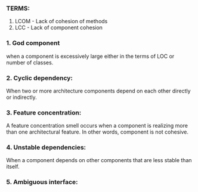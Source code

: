 
### TERMS:

1. LCOM - Lack of cohesion of methods
2. LCC - Lack of component cohesion

### 1. God component

when a component is excessively large either in the terms of LOC or number  of classes.

### 2. Cyclic dependency:

When two or more architecture components depend on each other directly or indirectly.

### 3. Feature concentration:

A feature concentration smell occurs when a component is realizing more than one architectural feature. In other words, component is not cohesive.

### 4. Unstable dependencies:

When a component depends on other components that are less stable than itself.

### 5. Ambiguous interface:

